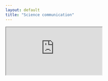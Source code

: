 ```yaml
---
layout: default
title: "Science communication"
---
```


<div id="small-dialog" class="zoom-anim-dialog mfp-hide">
                            <iframe src="https://www.youtube.com/embed/U3ACixneVwQ" allowfullscreen></iframe>
                        </div>

